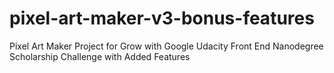 # pixel-art-maker-v3-bonus-features
Pixel Art Maker Project for Grow with Google Udacity Front End Nanodegree Scholarship Challenge with Added Features
